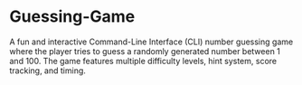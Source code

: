 # Guessing-Game
A fun and interactive Command-Line Interface (CLI) number guessing game where the player tries to guess a randomly generated number between 1 and 100. The game features multiple difficulty levels, hint system, score tracking, and timing.
